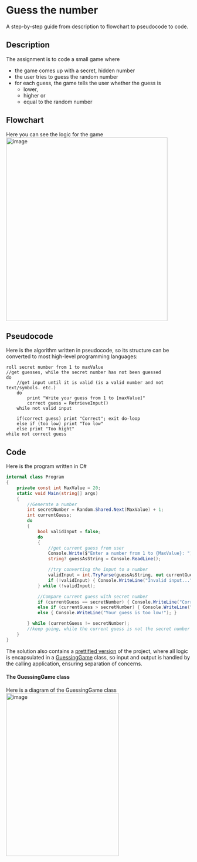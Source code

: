 # Guess the number
A step-by-step guide from description to flowchart to pseudocode to code.

## Description
The assignment is to code a small game where 
- the game comes up with a secret, hidden number
- the user tries to guess the random number
- for each guess, the game tells the user whether the guess is
  - lower,
  - higher or
  - equal to the random number

## Flowchart
Here you can see the logic for the game  
<img width="440" height="500" alt="image" src="https://github.com/user-attachments/assets/04e3c06e-ae1c-44b9-849e-b41bf97b7977" />


## Pseudocode
Here is the algorithm written in pseudocode, so its structure can be converted to most high-level programming languages:
```
roll secret number from 1 to maxValue
//get guesses, while the secret number has not been guessed
do
    //get input until it is valid (is a valid number and not text/symbols. etc.)
    do 
        print "Write your guess from 1 to [maxValue]"
        correct guess = RetrieveInput()
    while not valid input

    if(correct guess) print "Correct"; exit do-loop
    else if (too low) print "Too low"
    else print "Too hight"
while not correct guess
```
## Code
Here is the program written in C#

```C#
internal class Program
{
    private const int MaxValue = 20;
    static void Main(string[] args)
    {
        //Generate a number
        int secretNumber = Random.Shared.Next(MaxValue) + 1;
        int currentGuess;
        do
        {
            bool validInput = false;
            do
            {
                //get current guess from user
                Console.Write($"Enter a number from 1 to {MaxValue}: ");
                string? guessAsString = Console.ReadLine();

                //try converting the input to a number
                validInput = int.TryParse(guessAsString, out currentGuess);
                if (!validInput) { Console.WriteLine("Invalid input..."); }
            } while (!validInput);

            //Compare current guess with secret number
            if (currentGuess == secretNumber) { Console.WriteLine("Correct!"); }
            else if (currentGuess > secretNumber) { Console.WriteLine("Your guess is too high!"); }
            else { Console.WriteLine("Your guess is too low!"); }

        } while (currentGuess != secretNumber);
        //keep going, while the current guess is not the secret number
    }
}
```
The solution also contains a [prettified version](https://github.com/xnafan/GuessTheNumber/tree/master/GuessTheNumberPrettified) of the project, where all logic is encapsulated in a [GuessingGame](https://github.com/xnafan/GuessTheNumber/blob/master/GuessTheNumberPrettified/GuessingGame.cs) class, so input and output is handled by the calling application, ensuring separation of concerns.  

#### The GuessingGame class  
Here is a diagram of the GuessingGame class  
<img width="307" height="444" alt="image" src="https://github.com/user-attachments/assets/77421a10-4969-4861-a623-4349fb90f449" />





